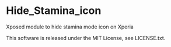 Hide_Stamina_icon
=================

Xposed module to hide stamina mode icon on Xperia

This software is released under the MIT License, see LICENSE.txt.

